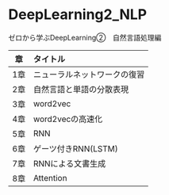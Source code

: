 # DeepLearning2_NLP
ゼロから学ぶDeepLearning②　自然言語処理編</br>

| 章 | タイトル |
| :---: | :--- |
| 1章 | ニューラルネットワークの復習 |
| 2章 | 自然言語と単語の分散表現 |
| 3章 | word2vec |
| 4章 | word2vecの高速化 |
| 5章 | RNN |
| 6章 | ゲーツ付きRNN(LSTM) |
| 7章 | RNNによる文書生成 |
| 8章 | Attention |

